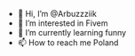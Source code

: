 - 👋 Hi, I’m @Arbuzzziik
- 👀 I’m interested in Fivem 
- 🌱 I’m currently learning funny
- 📫 How to reach me Poland


